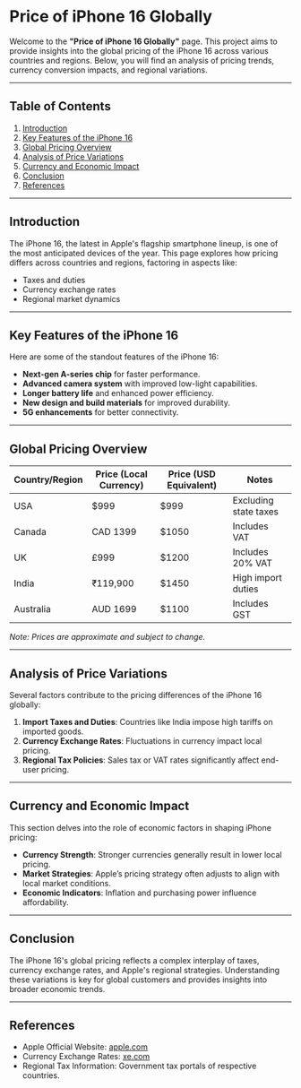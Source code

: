 # Price of iPhone 16 Globally

Welcome to the **"Price of iPhone 16 Globally"** page. This project aims to provide insights into the global pricing of the iPhone 16 across various countries and regions. Below, you will find an analysis of pricing trends, currency conversion impacts, and regional variations.

---

## Table of Contents
1. [Introduction](#introduction)
2. [Key Features of the iPhone 16](#key-features-of-the-iphone-16)
3. [Global Pricing Overview](#global-pricing-overview)
4. [Analysis of Price Variations](#analysis-of-price-variations)
5. [Currency and Economic Impact](#currency-and-economic-impact)
6. [Conclusion](#conclusion)
7. [References](#references)

---

## Introduction

The iPhone 16, the latest in Apple's flagship smartphone lineup, is one of the most anticipated devices of the year. This page explores how pricing differs across countries and regions, factoring in aspects like:
- Taxes and duties
- Currency exchange rates
- Regional market dynamics

---

## Key Features of the iPhone 16

Here are some of the standout features of the iPhone 16:
- **Next-gen A-series chip** for faster performance.
- **Advanced camera system** with improved low-light capabilities.
- **Longer battery life** and enhanced power efficiency.
- **New design and build materials** for improved durability.
- **5G enhancements** for better connectivity.

---

## Global Pricing Overview

| Country/Region | Price (Local Currency) | Price (USD Equivalent) | Notes                        |
|----------------|-------------------------|-------------------------|-----------------------------|
| USA            | $999                   | $999                   | Excluding state taxes       |
| Canada         | CAD 1399               | $1050                  | Includes VAT                |
| UK             | £999                   | $1200                  | Includes 20% VAT            |
| India          | ₹119,900               | $1450                  | High import duties          |
| Australia      | AUD 1699               | $1100                  | Includes GST                |

*Note: Prices are approximate and subject to change.*

---

## Analysis of Price Variations

Several factors contribute to the pricing differences of the iPhone 16 globally:
1. **Import Taxes and Duties**: Countries like India impose high tariffs on imported goods.
2. **Currency Exchange Rates**: Fluctuations in currency impact local pricing.
3. **Regional Tax Policies**: Sales tax or VAT rates significantly affect end-user pricing.

---

## Currency and Economic Impact

This section delves into the role of economic factors in shaping iPhone pricing:
- **Currency Strength**: Stronger currencies generally result in lower local pricing.
- **Market Strategies**: Apple’s pricing strategy often adjusts to align with local market conditions.
- **Economic Indicators**: Inflation and purchasing power influence affordability.

---

## Conclusion

The iPhone 16's global pricing reflects a complex interplay of taxes, currency exchange rates, and Apple's regional strategies. Understanding these variations is key for global customers and provides insights into broader economic trends.

---

## References

- Apple Official Website: [apple.com](https://www.apple.com)
- Currency Exchange Rates: [xe.com](https://www.xe.com)
- Regional Tax Information: Government tax portals of respective countries.
